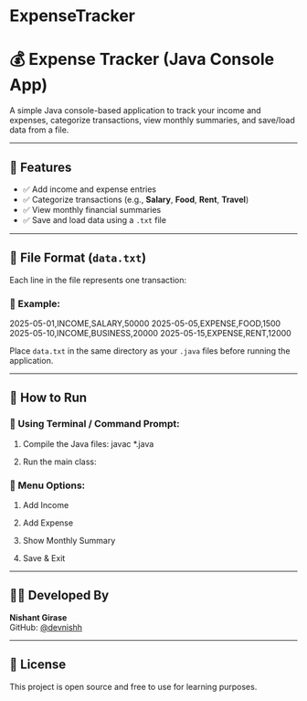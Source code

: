 # ExpenseTracker
# 💰 Expense Tracker (Java Console App)

A simple Java console-based application to track your income and expenses, categorize transactions, view monthly summaries, and save/load data from a file.

---

## 🚀 Features

- ✅ Add income and expense entries
- ✅ Categorize transactions (e.g., **Salary**, **Food**, **Rent**, **Travel**)
- ✅ View monthly financial summaries
- ✅ Save and load data using a `.txt` file

---

## 📂 File Format (`data.txt`)

Each line in the file represents one transaction:

### 🔹 Example:
2025-05-01,INCOME,SALARY,50000
2025-05-05,EXPENSE,FOOD,1500
2025-05-10,INCOME,BUSINESS,20000
2025-05-15,EXPENSE,RENT,12000


Place `data.txt` in the same directory as your `.java` files before running the application.

---

## 🧪 How to Run

### 🔸 Using Terminal / Command Prompt:

1. Compile the Java files:
javac *.java

2. Run the main class:

### 🔹 Menu Options:
1. Add Income
 
2. Add Expense

3. Show Monthly Summary

4. Save & Exit

---

## 👨‍💻 Developed By

**Nishant Girase**  
GitHub: [@devnishh](https://github.com/devnishh)

---

## 📄 License

This project is open source and free to use for learning purposes.
   
